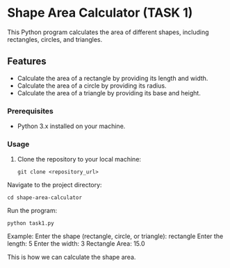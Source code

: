 # Shape Area Calculator (TASK 1)

This Python program calculates the area of different shapes, including rectangles, circles, and triangles.

## Features

- Calculate the area of a rectangle by providing its length and width.
- Calculate the area of a circle by providing its radius.
- Calculate the area of a triangle by providing its base and height.



### Prerequisites

- Python 3.x installed on your machine.

### Usage

1. Clone the repository to your local machine:

   ```shell
   git clone <repository_url>

Navigate to the project directory:

	cd shape-area-calculator

Run the program:

	python task1.py


Example:
   Enter the shape (rectangle, circle, or triangle): rectangle
   Enter the length: 5
   Enter the width: 3
   Rectangle Area: 15.0

This is how we can calculate the shape area.
